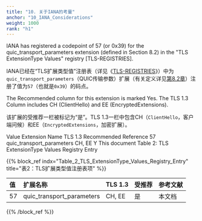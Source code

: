 ```yaml
---
title: "10. 关于IANA的考量"
anchor: "10_IANA_Considerations"
weight: 1000
rank: "h1"
---
```


IANA has registered a codepoint of 57 (or 0x39) for the quic_transport_parameters extension (defined in Section 8.2) in the "TLS ExtensionType Values" registry [TLS-REGISTRIES].

IANA已经在“TLS扩展类型值”注册表（详见《[TLS-REGISTRIES]()》）中为`quic_transport_parameters`（QUIC传输参数）扩展（有关定义详见[第8.2章]()）注册了值为`57`（也就是`0x39`）的码点。

The Recommended column for this extension is marked Yes. The TLS 1.3 Column includes CH (ClientHello) and EE (EncryptedExtensions).

该扩展的受推荐一栏被标记为“是”。TLS 1.3一栏中包含CH（`ClientHello`，客户端问候）和EE（`EncryptedExtensions`，加密扩展）。

Value	Extension Name	TLS 1.3	Recommended	Reference
57	quic_transport_parameters	CH, EE	Y	This document
Table 2: TLS ExtensionType Values Registry Entry

{{% block_ref
indx="Table_2_TLS_ExtensionType_Values_Registry_Entry"
title="表2：TLS扩展类型值注册表项" %}}

| 值   | 扩展名称                      | TLS 1.3 | 受推荐 | 参考文献 |
|:----|:--------------------------|:--------|:----|:-----|
| 57  | quic_transport_parameters | CH, EE  | 是   | 本文档  |

{{% /block_ref %}}
